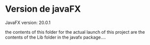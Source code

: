 # Version de javaFX
JavaFX version: 20.0.1 

the contents of this folder for the actual launch of this project are the contents of the Lib folder in the javafx package....


